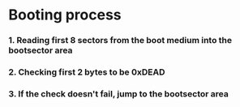# Booting process
### 1. Reading first 8 sectors from the boot medium into the bootsector area
### 2. Checking first 2 bytes to be 0xDEAD
### 3. If the check doesn't fail, jump to the bootsector area